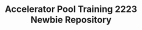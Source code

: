 ---
title: Accelerator Pool Training 2223 Newbie Repository
redirect_to: https://drive.google.com/drive/folders/1Ewad5ccfjSUtBUwXE1z0MpmB1UDL2scq?usp=sharing
redirect_from: 
  - /APT2223NewbieRepository
  - /apt2223newbierepository
---